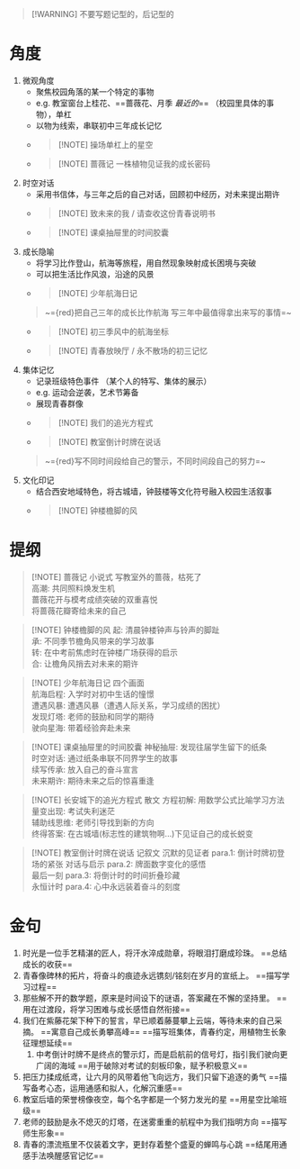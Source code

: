 >[!WARNING] 不要写题记型的，后记型的

# 角度

1. 微观角度
	+ 聚焦校园角落的某一个特定的事物
	+ e.g. 教室窗台上桂花、==蔷薇花、月季 *最近的*== （校园里具体的事物），单杠
	+ 以物为线索，串联初中三年成长记忆
	+ >[!NOTE] 操场单杠上的星空
	+ >[!NOTE] 蔷薇记 一株植物见证我的成长密码
2. 时空对话
	+ 采用书信体，与三年之后的自己对话，回顾初中经历，对未来提出期许
	+ >[!NOTE] 致未来的我 / 请查收这份青春说明书 
	+ >[!NOTE] 课桌抽屉里的时间胶囊
3. 成长隐喻
	+ 将学习比作登山，航海等旅程，用自然现象映射成长困境与突破
	+ 可以把生活比作风浪，沿途的风景
	+ >[!NOTE] 少年航海日记 
	> ~={red}把自己三年的成长比作航海 写三年中最值得拿出来写的事情=~
	+ >[!NOTE] 初三季风中的航海坐标
	+ >[!NOTE] 青春放映厅 / 永不散场的初三记忆
4. 集体记忆
	+ 记录班级特色事件 （某个人的特写、集体的展示）
	+ e.g. 运动会逆袭，艺术节筹备
	+ 展现青春群像
	+ >[!NOTE] 我们的追光方程式
	+ >[!NOTE] 教室倒计时牌在说话 
	> ~={red}写不同时间段给自己的警示，不同时间段自己的努力=~
5. 文化印记
	+ 结合西安地域特色，将古城墙，钟鼓楼等文化符号融入校园生活叙事
	+ >[!NOTE] 钟楼檐脚的风

# 提纲

>[!NOTE] 蔷薇记 小说式
> 写教室外的蔷薇，枯死了  
> 高潮: 共同照料焕发生机  
> 蔷薇花开与模考成绩突破的双重喜悦  
> 将蔷薇花瓣寄给未来的自己

 >[!NOTE] 钟楼檐脚的风
 >起: 清晨钟楼钟声与铃声的脚趾  
 >承: 不同季节檐角风带来的学习故事  
 >转: 在中考前焦虑时在钟楼广场获得的启示  
 >合: 让檐角风捎去对未来的期许
 
 >[!NOTE] 少年航海日记 
 >四个画面  
 >航海启程: 入学时对初中生话的憧憬  
 >遭遇风暴: 遭遇风暴（遭遇人际关系，学习成绩的困扰）  
 >发现灯塔: 老师的鼓励和同学的期待  
 >驶向星海: 带着经验奔赴未来
 
 >[!NOTE] 课桌抽屉里的时间胶囊
 >神秘抽屉: 发现往届学生留下的纸条  
 >时空对话: 通过纸条串联不同界学生的故事  
 >续写传承: 放入自己的奋斗宣言  
 >未来期许: 期待未来之后的惊喜重逢
 
 >[!NOTE] 长安城下的追光方程式 散文
 >方程初解: 用数学公式比喻学习方法  
 >量变出现: 考试失利迷茫  
 >辅助线思维: 老师引导找到新的方向  
 >终得答案: 在古城墙(标志性的建筑物啊...)下见证自己的成长蜕变
 
 >[!NOTE] 教室倒计时牌在说话 记叙文
 >沉默的见证者 para.1: 倒计时牌初登场的紧张
 >对话与启示 para.2: 牌面数字变化的感悟  
 >最后一刻 para.3: 将倒计时的时间折叠珍藏  
 >永恒计时 para.4: 心中永远装着奋斗的刻度
 
# 金句

1. 时光是一位手艺精湛的匠人，将汗水淬成勋章，将眼泪打磨成珍珠。 ==总结成长的收获==
2. 青春像碑林的拓片，将奋斗的痕迹永远镌刻/铭刻在岁月的宣纸上。 ==描写学习过程==
3. 那些解不开的数学题，原来是时间设下的谜语，答案藏在不懈的坚持里。 ==用在过渡段，将学习困难与成长感悟自然衔接==
4. 我们在紫藤花架下种下的誓言，早已顺着藤蔓攀上云端，等待未来的自己采摘。 ==寓意自己成长勇攀高峰== ==描写班集体，青春约定，用植物生长象征理想延续==
	1. 中考倒计时牌不是终点的警示灯，而是启航前的信号灯，指引我们驶向更广阔的海域 ==用于破除对考试的刻板印象，赋予积极意义==
5. 把压力揉成纸鸢，让六月的风带着他飞向远方，我们只留下追逐的勇气 ==描写备考心态，运用通感和拟人，化解沉重感==
6. 教室后墙的荣誉榜像夜空，每个名字都是一个努力发光的星 ==用星空比喻班级==
7. 老师的鼓励是永不熄灭的灯塔，在迷雾重重的航程中为我们指明方向 ==描写师生形象==
8. 青春的漂流瓶里不仅装着文字，更封存着整个盛夏的蝉鸣与心跳 ==结尾用通感手法唤醒感官记忆==
